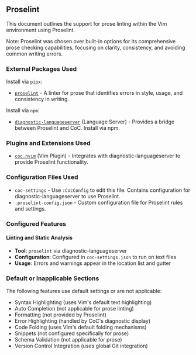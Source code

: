 ## Proselint

This document outlines the support for prose linting within the Vim environment using Proselint.

Note: Proselint was chosen over built-in options for its comprehensive prose checking capabilities, focusing on clarity, consistency, and avoiding common writing errors.

### External Packages Used

Install via `pipx`:
* [`proselint`](https://github.com/amperser/proselint) - A linter for prose that identifies errors in style, usage, and consistency in writing.

Install via `npm`:
* [`diagnostic-languageserver`](https://github.com/iamcco/diagnostic-languageserver)
  (Language Server) - Provides a bridge between Proselint and CoC. Install via npm.

### Plugins and Extensions Used

* [`coc.nvim`](https://github.com/neoclide/coc.nvim) (Vim Plugin) - Integrates with diagnostic-languageserver to provide Proselint functionality.

### Configuration Files Used

* `coc-settings` - Use `:CocConfig` to edit this file. Contains configuration for diagnostic-languageserver to use Proselint.
* `.proselint-config.json` - Custom configuration file for Proselint rules and settings.

### Configured Features

#### Linting and Static Analysis
* **Tool**: `proselint` via diagnostic-languageserver
* **Configuration**: Configured in `coc-settings.json` to run on text files
* **Usage**: Errors and warnings appear in the location list and gutter

### Default or Inapplicable Sections

The following features use default settings or are not applicable:
* Syntax Highlighting (uses Vim's default text highlighting)
* Auto Completion (not applicable for prose linting)
* Formatting (not provided by Proselint)
* Error Highlighting (handled by CoC's diagnostic display)
* Code Folding (uses Vim's default folding mechanisms)
* Snippets (not configured specifically for prose)
* Schema Validation (not applicable for prose)
* Version Control Integration (uses global Git integration)
